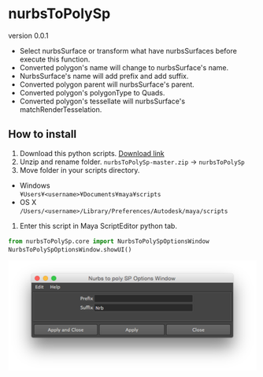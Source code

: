 # nurbsToPolySp

version 0.0.1

- Select nurbsSurface or transform what have nurbsSurfaces before execute this function.
- Converted polygon's name will change to nurbsSurface's name.
- NurbsSurface's name will add prefix and add suffix.
- Converted polygon parent will nurbsSurface's parent.
- Converted polygon's polygonType to Quads.
- Converted polygon's tessellate will nurbsSurface's matchRenderTesselation.

## How to install

1. Download this python scripts. [Download link](https://github.com/nrtkbb/nurbsToPolySp/archive/master.zip)
1. Unzip and rename folder. `nurbsToPolySp-master.zip` → `nurbsToPolySp`
1. Move folder in your scripts directory.

  - Windows  
    `¥Users¥<username>¥Documents¥maya¥scripts`
  - OS X  
    `/Users/<username>/Library/Preferences/Autodesk/maya/scripts`

1. Enter this script in Maya ScriptEditor python tab.
```python
from nurbsToPolySp.core import NurbsToPolySpOptionsWindow
NurbsToPolySpOptionsWindow.showUI()
```

![NurbsToPolySpOptionsWindow](images/NurbsToPolySpOptionsWindow.png)
